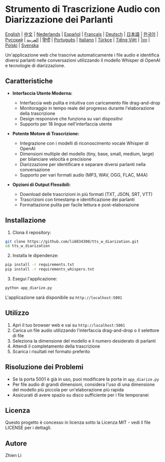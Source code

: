# Strumento di Trascrizione Audio con Diarizzazione dei Parlanti

[English](../../README.md) | [中文](README_zh.md) | [Nederlands](README_nl.md) | [Español](README_es.md) | [Français](README_fr.md) | [Deutsch](README_de.md) | [日本語](README_ja.md) | [한국어](README_ko.md) | [Русский](README_ru.md) | [العربية](README_ar.md) | [हिन्दी](README_hi.md) | [Português](README_pt.md) | [Italiano](README_it.md) | [Türkçe](README_tr.md) | [Tiếng Việt](README_vi.md) | [ไทย](README_th.md) | [Polski](README_pl.md) | [Svenska](README_sv.md)

Un'applicazione web che trascrive automaticamente i file audio e identifica diversi parlanti nelle conversazioni utilizzando il modello Whisper di OpenAI e tecnologie di diarizzazione.

## Caratteristiche

- **Interfaccia Utente Moderna:**
  * Interfaccia web pulita e intuitiva con caricamento file drag-and-drop
  * Monitoraggio in tempo reale del progresso durante l'elaborazione della trascrizione
  * Design responsive che funziona su vari dispositivi
  * Supporto per 18 lingue nell'interfaccia utente

- **Potente Motore di Trascrizione:**
  * Integrazione con i modelli di riconoscimento vocale Whisper di OpenAI
  * Dimensioni multiple del modello (tiny, base, small, medium, large) per bilanciare velocità e precisione
  * Diarizzazione per identificare e separare diversi parlanti nella conversazione
  * Supporto per vari formati audio (MP3, WAV, OGG, FLAC, M4A)

- **Opzioni di Output Flessibili:**
  * Download delle trascrizioni in più formati (TXT, JSON, SRT, VTT)
  * Trascrizioni con timestamp e identificazione dei parlanti
  * Formattazione pulita per facile lettura e post-elaborazione

## Installazione

1. Clona il repository:
```bash
git clone https://github.com/li6834300/tts_w_diarization.git
cd tts_w_diarization
```

2. Installa le dipendenze:
```bash
pip install -r requirements.txt
pip install -r requirements_whisperx.txt
```

3. Esegui l'applicazione:
```bash
python app_diarize.py
```

L'applicazione sarà disponibile su `http://localhost:5001`

## Utilizzo

1. Apri il tuo browser web e vai su `http://localhost:5001`
2. Carica un file audio utilizzando l'interfaccia drag-and-drop o il selettore di file
3. Seleziona la dimensione del modello e il numero desiderato di parlanti
4. Attendi il completamento della trascrizione
5. Scarica i risultati nel formato preferito

## Risoluzione dei Problemi

- Se la porta 5001 è già in uso, puoi modificare la porta in `app_diarize.py`
- Per file audio di grandi dimensioni, considera l'uso di una dimensione del modello più piccola per un'elaborazione più rapida
- Assicurati di avere spazio su disco sufficiente per i file temporanei

## Licenza

Questo progetto è concesso in licenza sotto la Licenza MIT - vedi il file LICENSE per i dettagli.

## Autore

Zhien Li 